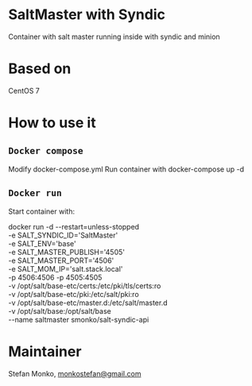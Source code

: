 SaltMaster with Syndic
========

Container with salt master running inside with syndic and minion


Based on
======================
CentOS 7

How to use it
======================

``Docker compose``
-----------------

Modify docker-compose.yml
Run container with docker-compose up -d

``Docker run``
-----------------

Start container with:


docker run -d --restart=unless-stopped \
-e SALT_SYNDIC_ID='SaltMaster' \
-e SALT_ENV='base' \
-e SALT_MASTER_PUBLISH='4505' \
-e SALT_MASTER_PORT='4506' \
-e SALT_MOM_IP='salt.stack.local' \
-p 4506:4506 -p 4505:4505 \
-v /opt/salt/base-etc/certs:/etc/pki/tls/certs:ro \
-v /opt/salt/base-etc/pki:/etc/salt/pki:ro \
-v /opt/salt/base-etc/master.d:/etc/salt/master.d \
-v /opt/salt/base:/opt/salt/base \
--name saltmaster smonko/salt-syndic-api


Maintainer
======================
Stefan Monko, monkostefan@gmail.com
